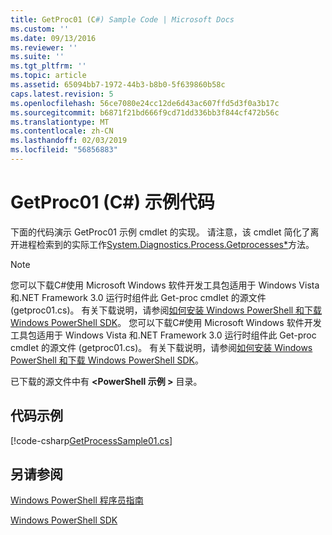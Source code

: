 ```yaml
---
title: GetProc01 (C#) Sample Code | Microsoft Docs
ms.custom: ''
ms.date: 09/13/2016
ms.reviewer: ''
ms.suite: ''
ms.tgt_pltfrm: ''
ms.topic: article
ms.assetid: 65094bb7-1972-44b3-b8b0-5f639860b58c
caps.latest.revision: 5
ms.openlocfilehash: 56ce7080e24cc12de6d43ac607ffd5d3f0a3b17c
ms.sourcegitcommit: b6871f21bd666f9cd71dd336bb3f844cf472b56c
ms.translationtype: MT
ms.contentlocale: zh-CN
ms.lasthandoff: 02/03/2019
ms.locfileid: "56856883"
---
```

# <a name="getproc01-c-sample-code"></a>GetProc01 (C#) 示例代码

下面的代码演示 GetProc01 示例 cmdlet 的实现。 请注意，该 cmdlet 简化了离开进程检索到的实际工作[System.Diagnostics.Process.Getprocesses*](/dotnet/api/System.Diagnostics.Process.GetProcesses)方法。

> [!NOTE]
> 您可以下载C#使用 Microsoft Windows 软件开发工具包适用于 Windows Vista 和.NET Framework 3.0 运行时组件此 Get-proc cmdlet 的源文件 (getproc01.cs)。 有关下载说明，请参阅[如何安装 Windows PowerShell 和下载 Windows PowerShell SDK](/powershell/developer/installing-the-windows-powershell-sdk)。
> 您可以下载C#使用 Microsoft Windows 软件开发工具包适用于 Windows Vista 和.NET Framework 3.0 运行时组件此 Get-proc cmdlet 的源文件 (getproc01.cs)。 有关下载说明，请参阅[如何安装 Windows PowerShell 和下载 Windows PowerShell SDK](/powershell/developer/installing-the-windows-powershell-sdk)。
>
> 已下载的源文件中有 **\<PowerShell 示例 >** 目录。

## <a name="code-sample"></a>代码示例

[!code-csharp[GetProcessSample01.cs](../../powershell-sdk-samples/SDK-2.0/csharp/GetProcessSample01/GetProcessSample01.cs#L11-L126 "GetProcessSample01.cs")]

## <a name="see-also"></a>另请参阅

[Windows PowerShell 程序员指南](./windows-powershell-programmer-s-guide.md)

[Windows PowerShell SDK](../windows-powershell-reference.md)